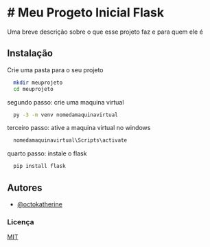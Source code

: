 
# # Meu Progeto Inicial Flask

Uma breve descrição sobre o que esse projeto faz e para quem ele é


## Instalação

Crie uma pasta para o seu projeto

```bash
  mkdir meuprojeto
  cd meuprojeto
```
segundo passo: crie uma maquina virtual

```bash
  py -3 -m venv nomedamaquinavirtual
```    
terceiro passo: ative a maquina virtual no windows

```bash
  nomedamaquinavirtual\Scripts\activate
```
quarto passo: instale o flask

```bash
  pip install flask
```
## Autores

- [@octokatherine](https://www.github.com/octokatherine)


### Licença

[MIT](https://choosealicense.com/licenses/mit/)

